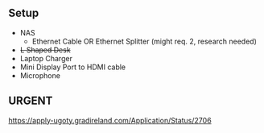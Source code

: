 ## Setup
- NAS
	- Ethernet Cable
	  OR
	  Ethernet Splitter (might req. 2, research needed)
- ~~L Shaped Desk~~
- Laptop Charger
- Mini Display Port to HDMI cable
- Microphone
  
  
## URGENT
https://apply-ugoty.gradireland.com/Application/Status/2706
